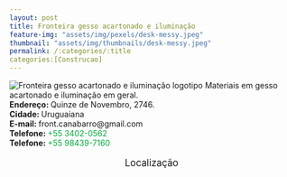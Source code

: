 ```yaml
---
layout: post
title: Fronteira gesso acartonado e iluminação
feature-img: "assets/img/pexels/desk-messy.jpeg"
thumbnail: "assets/img/thumbnails/desk-messy.jpeg"
permalink: /:categories/:title
categories:[Construcao]
---
```

<img class="imagemminiatura" alt="Fronteira gesso acartonado e iluminação logotipo" src="https://i.imgur.com/LRJvVJU.jpg" />
Materiais em gesso acartonado e iluminação em geral.<br />
<b>Endereço: </b>Quinze de Novembro, 2746.<br />
<b>Cidade: </b>Uruguaiana<br />
<b>E-mail: </b>front.canabarro@gmail.com<br />
<b>Telefone: </b> <span style="color: #00ab3a;">+55 3402-0562</span><br />
<b>Telefone: </b> <span style="color: #00ab3a;">+55 98439-7160</span><br />
<br />
<style>
      #map {
        height: 400px;
        width: 100%;
       }
    </style>

<div style="font-size: larger; text-align: center;">
Localização</div>
<div id="map">
<script>
      function initMap() {
        var uluru = {lat: -29.7640123, lng: -57.0879206};
        var map = new google.maps.Map(document.getElementById('map'), {
          zoom: 17,
          center: uluru
        });
        var marker = new google.maps.Marker({
          position: uluru,
          map: map
        });
      }
    </script>
    <script async="" defer="" src="https://maps.googleapis.com/maps/api/js?key=AIzaSyDDc8SHLmOesJRaXCW0fZ2ST09W4s0ME5g&amp;callback=initMap">
    </script>
</div>
